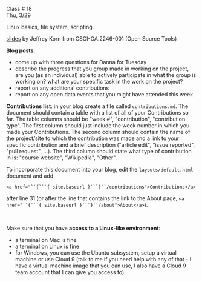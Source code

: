 
<div class="lecture2">
<div class="column_date">

Class # 18 <br>
Thu, 3/29

</div>

<div class="column_materials">
<p markdown="block">

Linux basics, file system, scripting.


[slides](https://docs.google.com/presentation/d/16_IA7T0sWS7FwyHHuJmtCVy7Jnc7s18eTjkk4kylwoc/preview#slide=id.p14) by
Jeffrey Korn from CSCI-GA.2246-001 (Open Source Tools)




</p>
</div>

<div class="column_assign">
<p markdown="block">

__Blog posts__:
- come up with three questions for Danna for Tuesday
- describe the progress that you group made in working on the project,
are you (as an individual) able to actively participate in what the group
is working on? what are your specific task in the work on the project?
- report on any additional contributions
- report on any open data events that you might have attended this week

__Contributions list__: in your blog create a file called `contributions.md`.
The document should contain a table with a list of all of your Contributions
so far. The table columns should be "week #", "contribution", "contribution type".
The first column should just include the week number in which you made your Contributions.
The second column should contain the name of the project/site to which the contribution
was made and a link to your specific contribution and a brief description ("article edit",
"issue reported", "pull request", ...). The third column should
state what type of contribution in is: "course website", "Wikipedia", "Other".   

To incorporate this document into your blog, edit the `layouts/default.html` document
and add

`<a href="``{```{ site.baseurl }```}``/contributions">Contributions</a>`

after line
31 (or after the line that contains the link to the About page, `<a href="``{```{ site.baseurl }```}``/about">About</a>`).

<br>

Make sure that you have __access to a Linux-like environment__:
- a terminal on Mac is fine
- a terminal on Linux is fine
- for Windows, you can use the Ubuntu subsystem, setup a virtual machine or use
Cloud 9 (talk to me if you need help with any of that - I have a virtual machine image
  that you can use, I also have a Cloud 9 team account that I can give you access to).

</p>
</div>

</div>
